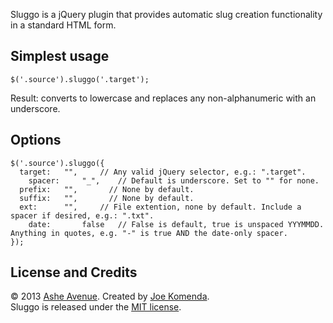 Sluggo is a jQuery plugin that provides automatic slug creation functionality in a standard HTML form.

## Simplest usage

    $('.source').sluggo('.target');
    
Result: converts to lowercase and replaces any non-alphanumeric with an underscore.

## Options

    $('.source').sluggo({
      target:  	"",     // Any valid jQuery selector, e.g.: ".target".
    	spacer:  	"_",    // Default is underscore. Set to "" for none.
      prefix:  	"",		  // None by default.
      suffix:  	"",		  // None by default.
      ext:     	"",     // File extention, none by default. Include a spacer if desired, e.g.: ".txt".
    	date: 		false   // False is default, true is unspaced YYYMMDD. Anything in quotes, e.g. "-" is true AND the date-only spacer.
    });

## License and Credits

© 2013 <a href="http://www.asheavenue.com">Ashe Avenue</a>. Created by <a href="http://twitter.com/KomejoDev">Joe Komenda</a>.
<br />
Sluggo is released under the <a href="http://opensource.org/licenses/MIT">MIT license</a>.

